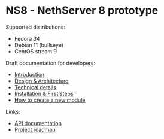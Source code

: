 # NS8 - NethServer 8 prototype

Supported distributions:
- Fedora 34
- Debian 11 (bullseye)
- CentOS stream 9

Draft documentation for developers:

- [Introduction](docs/intro.md)
- [Design & Architecture](docs/design.md)
- [Technical details](docs/details.md)
- [Installation  & First steps](docs/installation.md)
- [How to create a new module](docs/new_module.md)

Links:
- [API documentation](https://github.com/NethServer/ns8-scratchpad/tree/apidoc)
- [Project roadmap](https://trello.com/b/R58gtZ8I/ns8-prototype)
